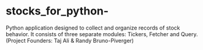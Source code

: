 # stocks_for_python-
Python application designed to collect and organize records of stock behavior. It consists of three separate modules: Tickers, Fetcher and Query. (Project Founders: Taj Ali &amp; Randy Bruno-Piverger)
